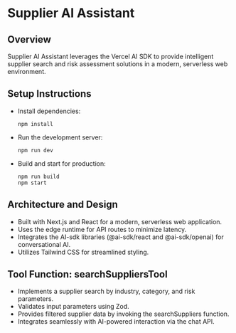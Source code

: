 # Supplier AI Assistant

## Overview

Supplier AI Assistant leverages the Vercel AI SDK to provide intelligent supplier search and risk assessment solutions in a modern, serverless web environment.

## Setup Instructions

- Install dependencies:
  ```
  npm install
  ```
- Run the development server:
  ```
  npm run dev
  ```
- Build and start for production:
  ```
  npm run build
  npm start
  ```

## Architecture and Design

- Built with Next.js and React for a modern, serverless web application.
- Uses the edge runtime for API routes to minimize latency.
- Integrates the AI-sdk libraries (@ai-sdk/react and @ai-sdk/openai) for conversational AI.
- Utilizes Tailwind CSS for streamlined styling.

## Tool Function: searchSuppliersTool

- Implements a supplier search by industry, category, and risk parameters.
- Validates input parameters using Zod.
- Provides filtered supplier data by invoking the searchSuppliers function.
- Integrates seamlessly with AI-powered interaction via the chat API.
